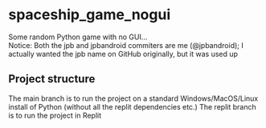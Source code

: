 # spaceship_game_nogui
Some random Python game with no GUI...<br>
Notice: Both the jpb and jpbandroid commiters are me (@jpbandroid); I actually wanted the jpb name on GitHub originally, but it was used up
## Project structure
The main branch is to run the project on a standard Windows/MacOS/Linux install of Python (without all the replit dependencies etc.)
The replit branch is to run the project in Replit
